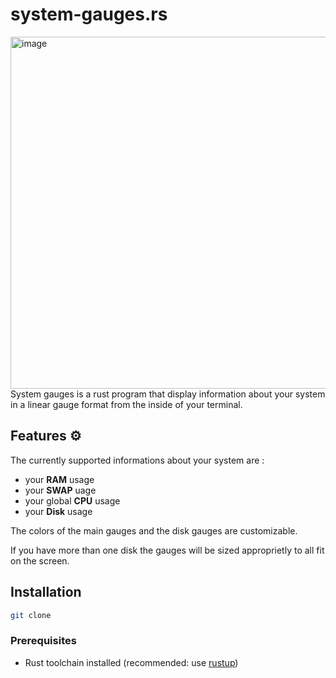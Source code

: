 # system-gauges.rs
<img width="1051" height="563" alt="image" src="https://github.com/user-attachments/assets/a8e40aa5-234e-4efc-b57e-b8a8179214f3" />
System gauges is a rust program that display information about your system in a linear gauge format from the inside of your terminal.

## Features ⚙️
The currently supported informations about your system are : 
- your **RAM** usage
- your **SWAP** uage
- your global **CPU** usage
- your **Disk** usage

The colors of the main gauges and the disk gauges are customizable.

If you have more than one disk the gauges will be sized approprietly to all fit on the screen.



## Installation

```bash
git clone
```

### Prerequisites
- Rust toolchain installed (recommended: use [rustup](https://rustup.rs/))
